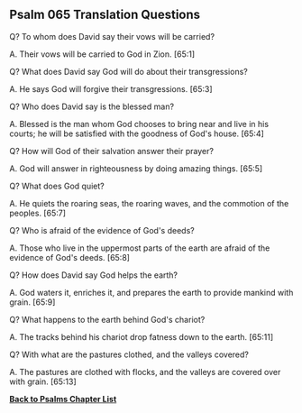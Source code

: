 ## Psalm 065 Translation Questions ##

Q? To whom does David say their vows will be carried?

A. Their vows will be carried to God in Zion. [65:1]

Q? What does David say God will do about their transgressions?

A. He says God will forgive their transgressions. [65:3]

Q? Who does David say is the blessed man?

A. Blessed is the man whom God chooses to bring near and live in his courts; he will be satisfied with the goodness of God's house. [65:4]

Q? How will God of their salvation answer their prayer?

A. God will answer in righteousness by doing amazing things. [65:5]

Q? What does God quiet?

A. He quiets the roaring seas, the roaring waves, and the commotion of the peoples. [65:7]

Q? Who is afraid of the evidence of God's deeds?

A. Those who live in the uppermost parts of the earth are afraid of the evidence of God's deeds. [65:8]

Q? How does David say God helps the earth?

A. God waters it, enriches it, and prepares the earth to provide mankind with grain. [65:9]

Q? What happens to the earth behind God's chariot?

A. The tracks behind his chariot drop fatness down to the earth. [65:11]

Q? With what are the pastures clothed, and the valleys covered?

A. The pastures are clothed with flocks, and the valleys are covered over with grain. [65:13]

__[Back to Psalms Chapter List](./)__

